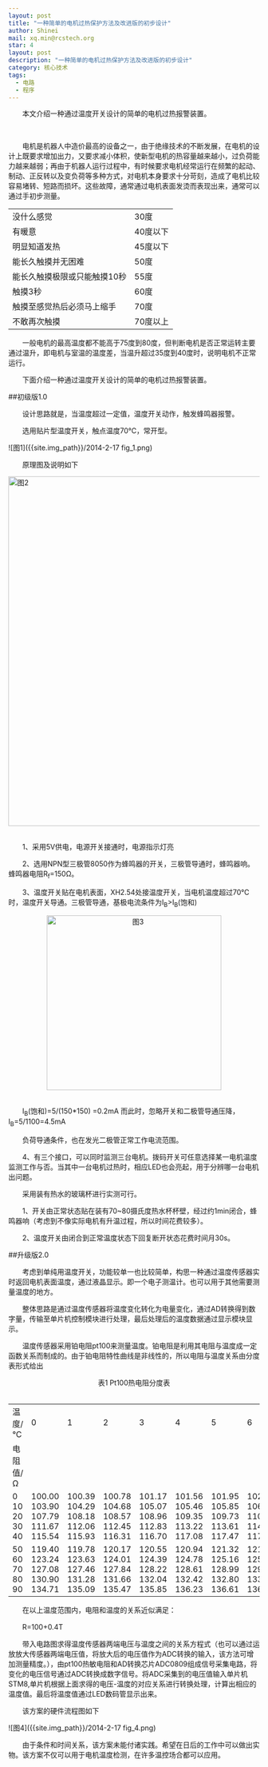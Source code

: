 ```yaml
---
layout: post
title: "一种简单的电机过热保护方法及改进版的初步设计"
author: Shinei
mail: xq.min@rcstech.org
star: 4
layout: post
description: "一种简单的电机过热保护方法及改进版的初步设计"
category: 核心技术
tags: 
  - 电路
  - 程序
---
```


　　本文介绍一种通过温度开关设计的简单的电机过热报警装置。

<!--more-->
<br>

　　电机是机器人中造价最高的设备之一，由于绝缘技术的不断发展，在电机的设计上既要求增加出力，又要求减小体积，使新型电机的热容量越来越小，过负荷能力越来越弱；再由于机器人运行过程中，有时候要求电机经常运行在频繁的起动、制动、正反转以及变负荷等多种方式，对电机本身要求十分苛刻，造成了电机比较容易堵转、短路而损坏。这些故障，通常通过电机表面发烫而表现出来，通常可以通过手初步测量。

<table class="table table-bordered table-striped table-condensed table-hover">
 <tr>
  <td>
  没什么感觉
  </td>
  <td>
  30度
  </td>
 </tr>
 <tr>
  <td>
  有暖意
  </td>
  <td>
  40度以下
  </td>
 </tr>
 <tr>
  <td>
  明显知道发热
  </td>
  <td>
  45度以下
  </td>
 </tr>
 <tr>
  <td>
  能长久触摸并无困难
  </td>
  <td>
  50度
  </td>
 </tr>
 <tr>
  <td>
  能长久触摸极限或只能触摸10秒
  </td>
  <td>
  55度
  </td>
 </tr>
 <tr>
  <td>
  触摸3秒
  </td>
  <td>
  60度
  </td>
 </tr>
 <tr>
  <td>
  触摸至感觉热后必须马上缩手
  </td>
  <td>
  70度
  </td>
 </tr>
 <tr>
  <td>
  不敢再次触摸
  </td>
  <td>
  70度以上
  </td>
 </tr>
</table>

　　一般电机的最高温度都不能高于75度到80度，但判断电机是否正常运转主要通过温升，即电机与室温的温度差，当温升超过35度到40度时，说明电机不正常运行。

　　下面介绍一种通过温度开关设计的简单的电机过热报警装置。
<br>

##初级版1.0
<br>

　　设计思路就是，当温度超过一定值，温度开关动作，触发蜂鸣器报警。

　　选用贴片型温度开关，触点温度70℃，常开型。

![图1]({{site.img_path}}/2014-2-17 fig_1.png)
<br>

　　原理图及说明如下

<div style="text-align:left"><img src="{{site.img_path}}/2014-2-17 fig_2.png" style="width:700px" alt="图2">
</div>
<br>

　　1、采用5V供电，电源开关接通时，电源指示灯亮

　　2、选用NPN型三极管8050作为蜂鸣器的开关，三极管导通时，蜂鸣器响。蜂鸣器电阻R<sub>f</sub>=150Ω。

　　3、温度开关贴在电机表面，XH2.54处接温度开关，当电机温度超过70℃时，温度开关导通。三极管导通，基极电流条件为I<sub>B</sub>>I<sub>B</sub>(饱和)

<div style="text-align:center"><img src="{{site.img_path}}/2014-2-17 fig_3.png" style="width:350px" alt="图3">
</div>
<br>

　　I<sub>B</sub>(饱和)=5/(150*150) =0.2mA 而此时，忽略开关和二极管导通压降，I<sub>B</sub>=5/1100=4.5mA

　　负荷导通条件，也在发光二极管正常工作电流范围。

　　4、有三个接口，可以同时监测三台电机。拨码开关可任意选择某一电机温度监测工作与否。当其中一台电机过热时，相应LED也会亮起，用于分辨哪一台电机出问题。

　　采用装有热水的玻璃杯进行实测可行。

　　1、开关由正常状态贴在装有70~80摄氏度热水杯杯壁，经过约1min闭合，蜂鸣器响（考虑到不像实际电机有升温过程，所以时间花费较多）。

　　2、温度开关由闭合到正常温度状态下回复断开状态花费时间月30s。
<br>

##升级版2.0
<br>

　　考虑到单纯用温度开关，功能较单一也比较简单，构思一种通过温度传感器实时返回电机表面温度，通过液晶显示。即一个电子测温计。也可以用于其他需要测量温度的地方。

　　整体思路是通过温度传感器将温度变化转化为电量变化，通过AD转换得到数字量，传输至单片机控制模块进行处理，最后处理后的温度数据通过显示模块显示。

　　温度传感器采用铂电阻pt100来测量温度。铂电阻是利用其电阻与温度成一定函数关系而制成的。由于铂电阻特性曲线是非线性的，所以电阻与温度关系由分度表形式给出

<div style="text-align:center">表1 Pt100热电阻分度表
</div>
<br>
    
<table class="table table-bordered table-striped table-condensed table-hover">
 <tr>
  <td>
  温度/℃
  </td>
  <td>
  0
  </td>
  <td>
  1
  </td>
  <td>
  2
  </td>
  <td>
  3
  </td>
  <td>
  4
  </td>
  <td>
  5
  </td>
  <td>
  6
  </td>
  <td>
  7
  </td>
  <td>
  8
  </td>
  <td>
  9
  </td>
 </tr>
 <tr>
  <td>
  电阻值/Ω
  </td>
 </tr>
 <tr>
  <td>
  0<br>
  10<br>
  20<br>
  30<br>
  40
  </td>
  <td>
  100.00<br>
  103.90<br>
  107.79<br>
  111.67<br>
  115.54
  </td>
  <td>
  100.39<br>
  104.29<br>
  108.18<br>
  112.06<br>
  115.93
  </td>
  <td>
  100.78<br>
  104.68<br>
  108.57<br>
  112.45<br>
  116.31
  </td>
  <td>
  101.17<br>
  105.07<br>
  108.96<br>
  112.83<br>
  116.70
  </td>
  <td>
  101.56<br>
  105.46<br>
  109.35<br>
  113.22<br>
  117.08
  </td>
  <td>
  101.95<br>
  105.85<br>
  109.73<br>
  113.61<br>
  117.47
  </td>
  <td>
  102.34<br>
  106.24<br>
  110.12<br>
  114.00<br>
  117.86
  </td>
  <td>
  102.73<br>
  106.63<br>
  110.51<br>
  114.38<br>
  118.24
  </td>
  <td>
  103.12<br>
  107.02<br>
  110.90<br>
  114.77<br>
  118.63
  </td>
  <td>
  103.51<br>
  107.40<br>
  111.29<br>
  115.15<br>
  119.01
  </td>
 </tr>
 <tr>
  <td>
  50<br>
  60<br>
  70<br>
  80<br>
  90
  </td>
  <td>
  119.40<br>
  123.24<br>
  127.08<br>
  130.90<br>
  134.71
  </td>
  <td>
  119.78<br>
  123.63<br>
  127.46<br>
  131.28<br>
  135.09
  </td>
  <td>
  120.17<br>
  124.01<br>
  127.84<br>
  131.66<br>
  135.47
  </td>
  <td>
  120.55<br>
  124.39<br>
  128.22<br>
  132.04<br>
  135.85
  </td>
  <td>
  120.94<br>
  124.78<br>
  128.61<br>
  132.42<br>
  136.23
  </td>
  <td>
  121.32<br>
  125.16<br>
  128.99<br>
  132.80<br>
  136.61
  </td>
  <td>
  121.71<br>
  125.54<br>
  129.37<br>
  133.18<br>
  136.99
  </td>
  <td>
  122.09<br>
  125.93<br>
  129.75<br>
  133.57<br>
  137.37
  </td>
  <td>
  122.47<br>
  126.31<br>
  130.13<br>
  133.95<br>
  137.75
  </td>
  <td>
  122.86<br>
  126.69<br>
  130.52<br>
  134.33<br>
  138.13
  </td>
 </tr>
</table>


　　在以上温度范围内，电阻和温度的关系近似满足：

　　R=100+0.4T

　　带入电路图求得温度传感器两端电压与温度之间的关系方程式（也可以通过运放放大传感器两端电压值，将放大后的电压值作为ADC转换的输入，该方法可增加测量精度。），由pt100热敏电阻和AD转换芯片ADC0809组成信号采集电路，将变化的电压信号通过ADC转换成数字信号。将ADC采集到的电压值输入单片机STM8,单片机根据上面求得的电压-温度的对应关系进行转换处理，计算出相应的温度值。最后将温度值通过LED数码管显示出来。

　　该方案的硬件流程图如下

![图4]({{site.img_path}}/2014-2-17 fig_4.png)
<br>

　　由于条件和时间关系，该方案未能付诸实践。希望在日后的工作中可以做出实物。该方案不仅可以用于电机温度检测，在许多温控场合都可以应用。

